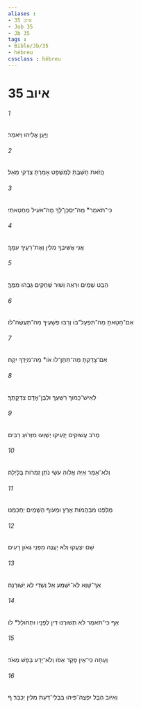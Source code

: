 ```yaml
---
aliases : 
- איוב 35
- Job 35
- Jb 35
tags : 
- Bible/Jb/35
- hébreu
cssclass : hébreu
---
```


# איוב 35

###### 1
וַיַּעַן אֱלִיהוּ וַיֹּאמַר׃
###### 2
הֲזֹאת חָשַׁבְתָּ לְמִשְׁפָּט אָמַרְתָּ צִדְקִי מֵאֵל׃
###### 3
כִּי־תֹאמַר* מַה־יִּסְכָּן־לָךְ מָה־אֹעִיל מֵחַטָּאתִי׃
###### 4
אֲנִי אֲשִׁיבְךָ מִלִּין וְאֶת־רֵעֶיךָ עִמָּךְ׃
###### 5
הַבֵּט שָׁמַיִם וּרְאֵה וְשׁוּר שְׁחָקִים גָּבְהוּ מִמֶּךָּ׃
###### 6
אִם־חָטָאתָ מַה־תִּפְעָל־בֹּו וְרַבּוּ פְשָׁעֶיךָ מַה־תַּעֲשֶׂה־לֹּו׃
###### 7
אִם־צָדַקְתָּ מַה־תִּתֶּן־לֹו אֹו* מַה־מִיָּדְךָ יִקָּח׃
###### 8
לְאִישׁ־כָּמֹוךָ רִשְׁעֶךָ וּלְבֶן־אָדָם צִדְקָתֶךָ׃
###### 9
מֵרֹב עֲשׁוּקִים יַזְעִיקוּ יְשַׁוְּעוּ מִזְּרֹועַ רַבִּים׃
###### 10
וְלֹא־אָמַר אַיֵּה אֱלֹוהַּ עֹשָׂי נֹתֵן זְמִרֹות בַּלָּיְלָה׃
###### 11
מַלְּפֵנוּ מִבַּהֲמֹות אָרֶץ וּמֵעֹוף הַשָּׁמַיִם יְחַכְּמֵנוּ׃
###### 12
שָׁם יִצְעֲקוּ וְלֹא יַעֲנֶה מִפְּנֵי גְּאֹון רָעִים׃
###### 13
אַךְ־שָׁוְא לֹא־יִשְׁמַע אֵל וְשַׁדַּי לֹא יְשׁוּרֶנָּה׃
###### 14
אַף כִּי־תֹאמַר לֹא תְשׁוּרֶנּוּ דִּין לְפָנָיו וּתְחֹולֵל* לֹו׃
###### 15
וְעַתָּה כִּי־אַיִן פָּקַד אַפֹּו וְלֹא־יָדַע בַּפַּשׁ מְאֹד׃
###### 16
וְאִיֹּוב הֶבֶל יִפְצֶה־פִּיהוּ בִּבְלִי־דַעַת מִלִּין יַכְבִּר׃ ף
